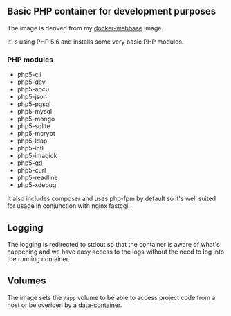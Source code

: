 ## Basic PHP container for development purposes

The image is derived from my [docker-webbase](https://github.com/mychiara/docker-webbase) image.

It' s using PHP 5.6 and installs some very basic PHP modules.

### PHP modules

* php5-cli 
* php5-dev 
* php5-apcu 
* php5-json 
* php5-pgsql 
* php5-mysql 
* php5-mongo 
* php5-sqlite 
* php5-mcrypt  
* php5-ldap 
* php5-intl 
* php5-imagick 
* php5-gd 
* php5-curl 
* php5-readline 
* php5-xdebug 

It also includes composer and uses php-fpm by default so it's well suited for usage in conjunction with nginx fastcgi.

## Logging

The logging is redirected to stdout so that the container is aware of what's happening and we have easy access to the logs without the need to log into the running container.

## Volumes

The image sets the ```/app``` volume to be able to access project code from a host or be overiden by a [data-container](https://medium.com/@ramangupta/why-docker-data-containers-are-good-589b3c6c749e).